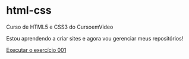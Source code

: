 # html-css
Curso de HTML5 e CSS3 do CursoemVideo

Estou aprendendo a criar sites e agora vou gerenciar meus repositórios!

<a href="https://msampaio-dev.github.io/html-css/ex001/index.html">Executar o exercício 001</a>